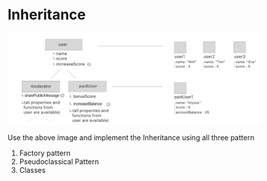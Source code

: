 # Inheritance

![Inheritance](./inheritance.png)

Use the above image and implement the Inheritance using all three pattern

1. Factory pattern
2. Pseudoclassical Pattern
3. Classes

